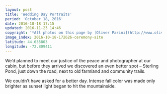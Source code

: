 ```yaml
---
layout: post
title: 'Wedding Day Portraits'
period: 'October 18, 2016'
date: 2016-10-18 17:15
updated: 2016-11-23 14:46
copyright: '*All photos on this page by [Oliver Parini](http://www.oliverpariniweddings.com/).*'
image_index: 2016-10-18-172626-ceremony-site
latitude: 44.635803
longitude: -72.809411
---
```


We’d planned to meet our justice of the peace and photographer at our cabin, but before they arrived we discovered an even better spot – Sterling Pond, just down the road, next to old farmland and community trails.

We couldn’t have asked for a better day. Intense fall color was made only brighter as sunset light began to hit the mountainside.
